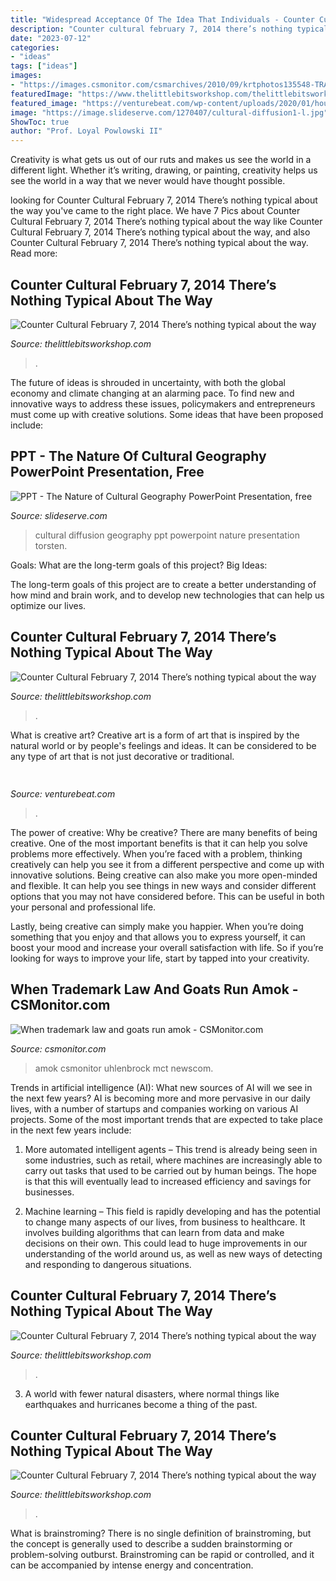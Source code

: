 ```yaml
---
title: "Widespread Acceptance Of The Idea That Individuals - Counter Cultural February 7, 2014 There’s Nothing Typical About The Way"
description: "Counter cultural february 7, 2014 there’s nothing typical about the way"
date: "2023-07-12"
categories:
- "ideas"
tags: ["ideas"]
images:
- "https://images.csmonitor.com/csmarchives/2010/09/krtphotos135548-TRAVEL-DOORCOUNTY-7.jpg?alias=standard_900x600nc"
featuredImage: "https://www.thelittlebitsworkshop.com/thelittlebitsworkshop.com/Resources/Archive_files/shapeimage_5.png"
featured_image: "https://venturebeat.com/wp-content/uploads/2020/01/household-notes_1-e1578412570862.png?w=800"
image: "https://image.slideserve.com/1270407/cultural-diffusion1-l.jpg"
ShowToc: true
author: "Prof. Loyal Powlowski II"
---
```



Creativity is what gets us out of our ruts and makes us see the world in a different light. Whether it’s writing, drawing, or painting, creativity helps us see the world in a way that we never would have thought possible.

	

		
looking for Counter Cultural February 7, 2014 There’s nothing typical about the way you've came to the right place. We have 7 Pics about Counter Cultural February 7, 2014 There’s nothing typical about the way like Counter Cultural February 7, 2014 There’s nothing typical about the way,  and also Counter Cultural February 7, 2014 There’s nothing typical about the way. Read more:
		
    
## Counter Cultural February 7, 2014 There’s Nothing Typical About The Way

<img loading=lazy src="http://thelittlebitsworkshop.com/thelittlebitsworkshop.com/Resources/Archive_files/shapeimage_7.png" onerror="this.onerror=null;this.src='https://tse2.mm.bing.net/th?id=OIP.KmZSq56V7Wb32lXm8bLbOwAAAA&amp;pid=15.1';" alt="Counter Cultural February 7, 2014 There’s nothing typical about the way">

_Source: thelittlebitsworkshop.com_

>. 

	

The future of ideas is shrouded in uncertainty, with both the global economy and climate changing at an alarming pace. To find new and innovative ways to address these issues, policymakers and entrepreneurs must come up with creative solutions. Some ideas that have been proposed include: 

    
## PPT - The Nature Of Cultural Geography PowerPoint Presentation, Free

<img loading=lazy src="https://image.slideserve.com/1270407/cultural-diffusion1-l.jpg" onerror="this.onerror=null;this.src='https://tse2.mm.bing.net/th?id=OIP.mEDDZOpXwdijPR6dfhI7ogHaFj&amp;pid=15.1';" alt="PPT - The Nature of Cultural Geography PowerPoint Presentation, free">

_Source: slideserve.com_

>cultural diffusion geography ppt powerpoint nature presentation torsten. 

	

Goals: What are the long-term goals of this project?
Big Ideas: 

The long-term goals of this project are to create a better understanding of how mind and brain work, and to develop new technologies that can help us optimize our lives.

    
## Counter Cultural February 7, 2014 There’s Nothing Typical About The Way

<img loading=lazy src="https://www.thelittlebitsworkshop.com/thelittlebitsworkshop.com/Resources/Archive_files/IMG_3262.jpg" onerror="this.onerror=null;this.src='https://tse1.mm.bing.net/th?id=OIP.FzR_A5NcaOH21pSNFdHi9QHaFj&amp;pid=15.1';" alt="Counter Cultural February 7, 2014 There’s nothing typical about the way">

_Source: thelittlebitsworkshop.com_

>. 

	

What is creative art?
Creative art is a form of art that is inspired by the natural world or by people's feelings and ideas. It can be considered to be any type of art that is not just decorative or traditional.

    
## 

<img loading=lazy src="https://venturebeat.com/wp-content/uploads/2020/01/household-notes_1-e1578412570862.png?w=800" onerror="this.onerror=null;this.src='https://tse1.mm.bing.net/th?id=OIP.8byq2Zn_ZKU_zxiNut7x_wHaC2&amp;pid=15.1';" alt="">

_Source: venturebeat.com_

>. 

	

The power of creative: Why be creative?
There are many benefits of being creative. One of the most important benefits is that it can help you solve problems more effectively. When you’re faced with a problem, thinking creatively can help you see it from a different perspective and come up with innovative solutions.
Being creative can also make you more open-minded and flexible. It can help you see things in new ways and consider different options that you may not have considered before. This can be useful in both your personal and professional life.

Lastly, being creative can simply make you happier. When you’re doing something that you enjoy and that allows you to express yourself, it can boost your mood and increase your overall satisfaction with life. So if you’re looking for ways to improve your life, start by tapped into your creativity.

    
## When Trademark Law And Goats Run Amok - CSMonitor.com

<img loading=lazy src="https://images.csmonitor.com/csmarchives/2010/09/krtphotos135548-TRAVEL-DOORCOUNTY-7.jpg?alias=standard_900x600nc" onerror="this.onerror=null;this.src='https://tse4.mm.bing.net/th?id=OIP.byuN_4CriAKaWSaSKBGrdwHaE8&amp;pid=15.1';" alt="When trademark law and goats run amok - CSMonitor.com">

_Source: csmonitor.com_

>amok csmonitor uhlenbrock mct newscom. 

	

Trends in artificial intelligence (AI): What new sources of AI will we see in the next few years?
AI is becoming more and more pervasive in our daily lives, with a number of startups and companies working on various AI projects. Some of the most important trends that are expected to take place in the next few years include:
1. More automated intelligent agents – This trend is already being seen in some industries, such as retail, where machines are increasingly able to carry out tasks that used to be carried out by human beings. The hope is that this will eventually lead to increased efficiency and savings for businesses.

2. Machine learning – This field is rapidly developing and has the potential to change many aspects of our lives, from business to healthcare. It involves building algorithms that can learn from data and make decisions on their own. This could lead to huge improvements in our understanding of the world around us, as well as new ways of detecting and responding to dangerous situations.

    
## Counter Cultural February 7, 2014 There’s Nothing Typical About The Way

<img loading=lazy src="https://www.thelittlebitsworkshop.com/thelittlebitsworkshop.com/Resources/Archive_files/shapeimage_5.png" onerror="this.onerror=null;this.src='https://tse3.mm.bing.net/th?id=OIP.NXUvE1jtgc6USSFSn3plzwHaFm&amp;pid=15.1';" alt="Counter Cultural February 7, 2014 There’s nothing typical about the way">

_Source: thelittlebitsworkshop.com_

>. 

	

3. A world with fewer natural disasters, where normal things like earthquakes and hurricanes become a thing of the past. 

    
## Counter Cultural February 7, 2014 There’s Nothing Typical About The Way

<img loading=lazy src="http://thelittlebitsworkshop.com/thelittlebitsworkshop.com/Resources/Archive_files/shapeimage_28.png" onerror="this.onerror=null;this.src='https://tse4.mm.bing.net/th?id=OIP.93mLlACo286Wm46L7FIEVwAAAA&amp;pid=15.1';" alt="Counter Cultural February 7, 2014 There’s nothing typical about the way">

_Source: thelittlebitsworkshop.com_

>. 

	

What is brainstroming?
There is no single definition of brainstroming, but the concept is generally used to describe a sudden brainstorming or problem-solving outburst. Brainstroming can be rapid or controlled, and it can be accompanied by intense energy and concentration.

